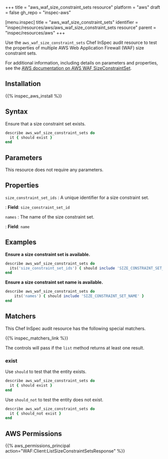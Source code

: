 +++
title = "aws_waf_size_constraint_sets resource"
platform = "aws"
draft = false
gh_repo = "inspec-aws"

[menu.inspec]
title = "aws_waf_size_constraint_sets"
identifier = "inspec/resources/aws/aws_waf_size_constraint_sets resource"
parent = "inspec/resources/aws"
+++

Use the `aws_waf_size_constraint_sets` Chef InSpec audit resource to test the properties of multiple AWS Web Application Firewall (WAF) size constraint sets.

For additional information, including details on parameters and properties, see the [AWS documentation on AWS WAF SizeConstraintSet](https://docs.aws.amazon.com/AWSCloudFormation/latest/UserGuide/aws-resource-waf-sizeconstraintset.html).

## Installation

{{% inspec_aws_install %}}

## Syntax

Ensure that a size constraint set exists.

```ruby
describe aws_waf_size_constraint_sets do
  it { should exist }
end
```

## Parameters

This resource does not require any parameters.

## Properties

`size_constraint_set_ids`
: A unique identifier for a size constraint set.

: **Field**: `size_constraint_set_id`

`names`
: The name of the size constraint set.

: **Field**: `name`

## Examples

**Ensure a size constraint set is available.**

```ruby
describe aws_waf_size_constraint_sets do
  its('size_constraint_set_ids') { should include 'SIZE_CONSTRAINT_SET_ID' }
end
```

**Ensure a size constraint set name is available.**

```ruby
describe aws_waf_size_constraint_sets do
    its('names') { should include 'SIZE_CONSTRAINT_SET_NAME' }
end
```

## Matchers

This Chef InSpec audit resource has the following special matchers.

{{% inspec_matchers_link %}}

The controls will pass if the `list` method returns at least one result.

### exist

Use `should` to test that the entity exists.

```ruby
describe aws_waf_size_constraint_sets do
  it { should exist }
end
```

Use `should_not` to test the entity does not exist.

```ruby
describe aws_waf_size_constraint_sets do
  it { should_not exist }
end
```

## AWS Permissions

{{% aws_permissions_principal action="WAF:Client:ListSizeConstraintSetsResponse" %}}
